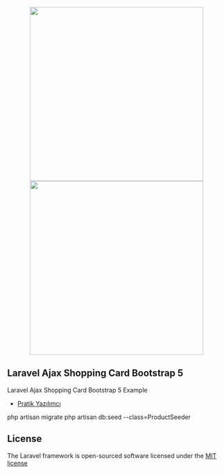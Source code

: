 <p align="center">  <a  href="https://wwwpratikyazilimci.com"><img src="https://www.pratikyazilimci.com/images/site/logo2.png" width="400"></a>
 <a href="https://laravel.com/"><img src="https://travis-ci.org/laravel/framework.svgg" width="400"></a> </p>

## Laravel Ajax Shopping Card Bootstrap 5

Laravel Ajax Shopping Card Bootstrap 5 Example

- [Pratik Yazılımcı](https://www.pratikyazilimci.com)


 php artisan migrate
 php artisan db:seed --class=ProductSeeder


## License

The Laravel framework is open-sourced software licensed under the [MIT license](https://opensource.org/licenses/MIT)
